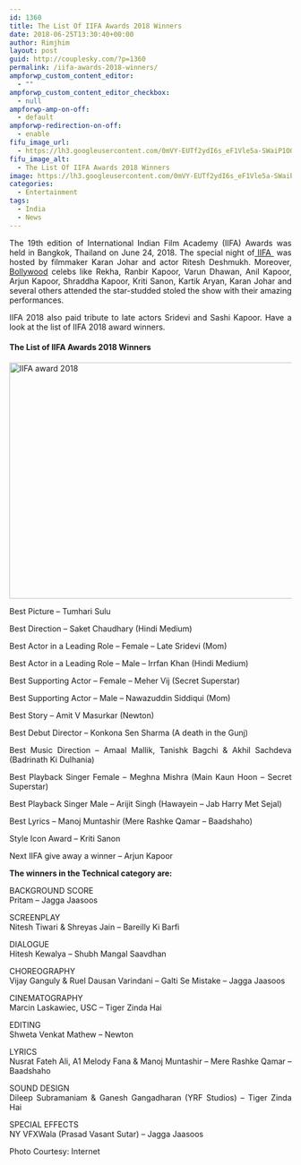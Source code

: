 ```yaml
---
id: 1360
title: The List Of IIFA Awards 2018 Winners
date: 2018-06-25T13:30:40+00:00
author: Rimjhim
layout: post
guid: http://couplesky.com/?p=1360
permalink: /iifa-awards-2018-winners/
ampforwp_custom_content_editor:
  - ""
ampforwp_custom_content_editor_checkbox:
  - null
ampforwp-amp-on-off:
  - default
ampforwp-redirection-on-off:
  - enable
fifu_image_url:
  - https://lh3.googleusercontent.com/0mVY-EUTf2ydI6s_eF1Vle5a-SWaiP1OOQ5YWnyzMreZrRPswT5A1vJDJJXvab7nln2JMhfqCnMO1iKL2dVzyAfhEzmJe9DGihfXkvtczT58BZ6PUs2VJRJzU3SZF7QM44fkONNV2bFPpVZOM86-boktkLsuVS43yypQufAv3DwRxVXKMfOS1wDZN1jWo0476hzlKwaVRoIPqFR97-lS3kEtEWKuNxeCbe8dDd0tJEbKdoCYTmYJ9_TIn9DTsJCFvSFg_Wr58NoGGkfDwaGvQXIh2IxYXzQeHxrHKPsO62S_bj_R_7sX-MOo376TXfBjbG6nDUYw5lRJ9lcqRO-ba08CoUfLeMhPOxQrI2gQ2d8ikJw4LAtmD2xorHMAKayR22I5M2UnCg5pwthwpEDecNX0EO1mH7yfqjnkxS4nimaLMRXxcnCeOkM5REFfXFy5WiJNYNLrxDOKjYmqxPSV2gKeqOIOaITI-A8XHPWwE0BlX02NryO2yHozJwt-mWENBp1lodQ7powzFhtUCrhV8XvUHi5hqQnvUZ3gWhoEYvYqXNEq8E4RVWXBnZ6TqcCBiOVLw1u6PleTwcbejS9giR5Vj_lA5aLpUNOfLHhmQ3AKH-v007oVdhoEthRKVVihmMfjGILjQnwNw7pDtqXLN2PqmgqYPEoQ=w685-h336-no
fifu_image_alt:
  - The List Of IIFA Awards 2018 Winners
image: https://lh3.googleusercontent.com/0mVY-EUTf2ydI6s_eF1Vle5a-SWaiP1OOQ5YWnyzMreZrRPswT5A1vJDJJXvab7nln2JMhfqCnMO1iKL2dVzyAfhEzmJe9DGihfXkvtczT58BZ6PUs2VJRJzU3SZF7QM44fkONNV2bFPpVZOM86-boktkLsuVS43yypQufAv3DwRxVXKMfOS1wDZN1jWo0476hzlKwaVRoIPqFR97-lS3kEtEWKuNxeCbe8dDd0tJEbKdoCYTmYJ9_TIn9DTsJCFvSFg_Wr58NoGGkfDwaGvQXIh2IxYXzQeHxrHKPsO62S_bj_R_7sX-MOo376TXfBjbG6nDUYw5lRJ9lcqRO-ba08CoUfLeMhPOxQrI2gQ2d8ikJw4LAtmD2xorHMAKayR22I5M2UnCg5pwthwpEDecNX0EO1mH7yfqjnkxS4nimaLMRXxcnCeOkM5REFfXFy5WiJNYNLrxDOKjYmqxPSV2gKeqOIOaITI-A8XHPWwE0BlX02NryO2yHozJwt-mWENBp1lodQ7powzFhtUCrhV8XvUHi5hqQnvUZ3gWhoEYvYqXNEq8E4RVWXBnZ6TqcCBiOVLw1u6PleTwcbejS9giR5Vj_lA5aLpUNOfLHhmQ3AKH-v007oVdhoEthRKVVihmMfjGILjQnwNw7pDtqXLN2PqmgqYPEoQ=w685-h336-no
categories:
  - Entertainment
tags:
  - India
  - News
---
```

<p style="text-align: justify;">
  The 19th edition of International Indian Film Academy (IIFA) Awards was held in Bangkok, Thailand on June 24, 2018. The special night of<a href="https://www.iifa.com" target="_blank" rel="noopener"> IIFA </a> was hosted by filmmaker Karan Johar and actor Ritesh Deshmukh. Moreover, <a href="http://couplesky.com/bollywood-movies-impact-family-society/" target="_blank" rel="noopener">Bollywood</a> celebs like Rekha, Ranbir Kapoor, Varun Dhawan, Anil Kapoor, Arjun Kapoor, Shraddha Kapoor, Kriti Sanon, Kartik Aryan, Karan Johar and several others attended the star-studded stoled the show with their amazing performances.
</p>

<p style="text-align: justify;">
  IIFA 2018 also paid tribute to late actors Sridevi and Sashi Kapoor. Have a look at the list of IIFA 2018 award winners.
</p>

<h4 style="text-align: justify;">
  <strong>The List of IIFA Awards 2018 Winners</strong>
</h4>

<p style="text-align: justify;">
  <img class="alignnone size-medium" src="https://lh3.googleusercontent.com/lmIZ683pBOfvUoMJKqhsWLN8wRw9nWkq3fpPsVzk5inoSQ-6cHwn3MqJcOLDQAP-5EZcZQXcRhUx3iouNJqJRmDaQIuEhSAYPIOshbxbk0QFIVLwxqy5d_mhSUy9nKBwKJPn9UdE3hHexF2EZkpUu_1nfCQGEfV7WLBOfkFi_Omu6n23gWsLJvKwj40Z7Fyzu2rNOck3sacmb1yHP_6PXC31xYK7pIh4WH893o9vocnwCR17_YPtnM70RndsF8u9lnCe5VyC0wahpQWdNUl4oubYe2AqFDUHTkgBlSFWe8wlhA9ssCxsT7U_3eXJebtYvmmQjnxOcskGXP6BgDZcBHEd6DjAPbD1PVoUKMmweM95pdpGHoJzt1tD97S6S6WO2wVXmGpTXIX2ID0s3FoF6ozRkTNzRp7ZxZ-ypC2IT2bOLd9UEz-WCFO_x9ab1s9i-GmHBa1RU6NaBdJZWrU14j_O37IUv55uwTl9nZJ2fDpBk1UM54Le93PrycsM9kwnCnxqhYo8KUxexWm1S_JC1dDoc__ToL5NSd8msDuvwxQiNdEYT14JbLQlnoyKJyJz2yB3owplYutCJN6BpUW1QbF28_np-1vAPwB_PLw2OsFOgUjImd5W21Qkq6zCtXrhDGNqVPSgak6IobzTPh7mZ5ik3ixPn6Hc=w759-h422-no" alt="IIFA award 2018" width="759" height="422" />
</p>

<p style="text-align: justify;">
  Best Picture – Tumhari Sulu
</p>

<p style="text-align: justify;">
  Best Direction – Saket Chaudhary (Hindi Medium)
</p>

<p style="text-align: justify;">
  Best Actor in a Leading Role – Female – Late Sridevi (Mom)
</p>

<p style="text-align: justify;">
  Best Actor in a Leading Role – Male – Irrfan Khan (Hindi Medium)
</p>

<p style="text-align: justify;">
  Best Supporting Actor – Female – Meher Vij (Secret Superstar)
</p>

<p style="text-align: justify;">
  Best Supporting Actor – Male – Nawazuddin Siddiqui (Mom)
</p>

<p style="text-align: justify;">
  Best Story – Amit V Masurkar (Newton)
</p>

<p style="text-align: justify;">
  Best Debut Director – Konkona Sen Sharma (A death in the Gunj)
</p>

<p style="text-align: justify;">
  Best Music Direction – Amaal Mallik, Tanishk Bagchi & Akhil Sachdeva (Badrinath Ki Dulhania)
</p>

<p style="text-align: justify;">
  Best Playback Singer Female – Meghna Mishra (Main Kaun Hoon – Secret Superstar)
</p>

<p style="text-align: justify;">
  Best Playback Singer Male – Arijit Singh (Hawayein – Jab Harry Met Sejal)
</p>

<p style="text-align: justify;">
  Best Lyrics – Manoj Muntashir (Mere Rashke Qamar – Baadshaho)
</p>

<p style="text-align: justify;">
  Style Icon Award – Kriti Sanon
</p>

<p style="text-align: justify;">
  Next IIFA give away a winner – Arjun Kapoor
</p>

<p style="text-align: justify;">
  <strong>The winners in the Technical category are:</strong>
</p>

<p style="text-align: justify;">
  BACKGROUND SCORE<br /> Pritam &#8211; Jagga Jaasoos
</p>

<p style="text-align: justify;">
  SCREENPLAY<br /> Nitesh Tiwari & Shreyas Jain &#8211; Bareilly Ki Barfi
</p>

<p style="text-align: justify;">
  DIALOGUE<br /> Hitesh Kewalya &#8211; Shubh Mangal Saavdhan
</p>

<p style="text-align: justify;">
  CHOREOGRAPHY<br /> Vijay Ganguly & Ruel Dausan Varindani &#8211; Galti Se Mistake &#8211; Jagga Jaasoos
</p>

<p style="text-align: justify;">
  CINEMATOGRAPHY<br /> Marcin Laskawiec, USC &#8211; Tiger Zinda Hai
</p>

<p style="text-align: justify;">
  EDITING<br /> Shweta Venkat Mathew &#8211; Newton
</p>

<p style="text-align: justify;">
  LYRICS<br /> Nusrat Fateh Ali, A1 Melody Fana & Manoj Muntashir &#8211; Mere Rashke Qamar &#8211; Baadshaho
</p>

<p style="text-align: justify;">
  SOUND DESIGN<br /> Dileep Subramaniam & Ganesh Gangadharan (YRF Studios) &#8211; Tiger Zinda Hai
</p>

<p style="text-align: justify;">
  SPECIAL EFFECTS<br /> NY VFXWala (Prasad Vasant Sutar) &#8211; Jagga Jaasoos
</p>

<p style="text-align: justify;">
  <p style="text-align: justify;">
    Photo Courtesy: Internet
  </p>